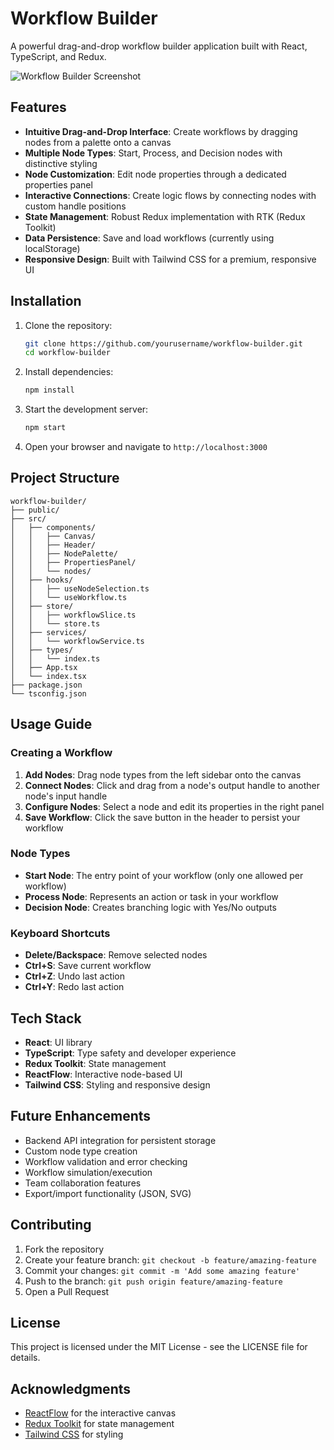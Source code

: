 # Workflow Builder

A powerful drag-and-drop workflow builder application built with React, TypeScript, and Redux.

![Workflow Builder Screenshot](https://via.placeholder.com/800x400?text=Workflow+Builder+Screenshot)

## Features

- **Intuitive Drag-and-Drop Interface**: Create workflows by dragging nodes from a palette onto a canvas
- **Multiple Node Types**: Start, Process, and Decision nodes with distinctive styling
- **Node Customization**: Edit node properties through a dedicated properties panel
- **Interactive Connections**: Create logic flows by connecting nodes with custom handle positions
- **State Management**: Robust Redux implementation with RTK (Redux Toolkit)
- **Data Persistence**: Save and load workflows (currently using localStorage)
- **Responsive Design**: Built with Tailwind CSS for a premium, responsive UI

## Installation

1. Clone the repository:
   ```bash
   git clone https://github.com/yourusername/workflow-builder.git
   cd workflow-builder
   ```

2. Install dependencies:
   ```bash
   npm install
   ```

3. Start the development server:
   ```bash
   npm start
   ```

4. Open your browser and navigate to `http://localhost:3000`

## Project Structure

```
workflow-builder/
├── public/
├── src/
│   ├── components/
│   │   ├── Canvas/
│   │   ├── Header/
│   │   ├── NodePalette/
│   │   ├── PropertiesPanel/
│   │   └── nodes/
│   ├── hooks/
│   │   ├── useNodeSelection.ts
│   │   └── useWorkflow.ts
│   ├── store/
│   │   ├── workflowSlice.ts
│   │   └── store.ts
│   ├── services/
│   │   └── workflowService.ts
│   ├── types/
│   │   └── index.ts
│   ├── App.tsx
│   └── index.tsx
├── package.json
└── tsconfig.json
```

## Usage Guide

### Creating a Workflow

1. **Add Nodes**: Drag node types from the left sidebar onto the canvas
2. **Connect Nodes**: Click and drag from a node's output handle to another node's input handle
3. **Configure Nodes**: Select a node and edit its properties in the right panel
4. **Save Workflow**: Click the save button in the header to persist your workflow

### Node Types

- **Start Node**: The entry point of your workflow (only one allowed per workflow)
- **Process Node**: Represents an action or task in your workflow
- **Decision Node**: Creates branching logic with Yes/No outputs

### Keyboard Shortcuts

- **Delete/Backspace**: Remove selected nodes
- **Ctrl+S**: Save current workflow
- **Ctrl+Z**: Undo last action
- **Ctrl+Y**: Redo last action

## Tech Stack

- **React**: UI library
- **TypeScript**: Type safety and developer experience
- **Redux Toolkit**: State management
- **ReactFlow**: Interactive node-based UI
- **Tailwind CSS**: Styling and responsive design

## Future Enhancements

- Backend API integration for persistent storage
- Custom node type creation
- Workflow validation and error checking
- Workflow simulation/execution
- Team collaboration features
- Export/import functionality (JSON, SVG)

## Contributing

1. Fork the repository
2. Create your feature branch: `git checkout -b feature/amazing-feature`
3. Commit your changes: `git commit -m 'Add some amazing feature'`
4. Push to the branch: `git push origin feature/amazing-feature`
5. Open a Pull Request

## License

This project is licensed under the MIT License - see the LICENSE file for details.

## Acknowledgments

- [ReactFlow](https://reactflow.dev/) for the interactive canvas
- [Redux Toolkit](https://redux-toolkit.js.org/) for state management
- [Tailwind CSS](https://tailwindcss.com/) for styling
